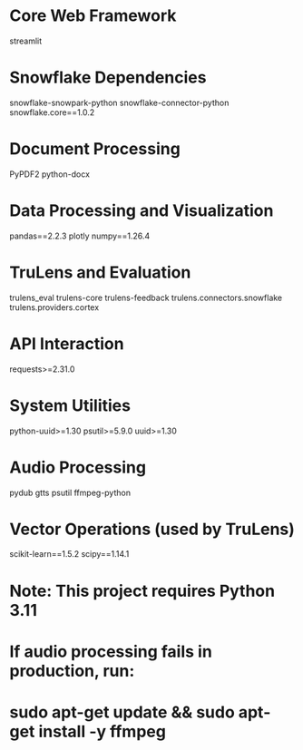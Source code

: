 # Core Web Framework
streamlit

# Snowflake Dependencies
snowflake-snowpark-python
snowflake-connector-python
snowflake.core==1.0.2

# Document Processing
PyPDF2
python-docx

# Data Processing and Visualization
pandas==2.2.3
plotly
numpy==1.26.4

# TruLens and Evaluation
trulens_eval
trulens-core
trulens-feedback
trulens.connectors.snowflake
trulens.providers.cortex

# API Interaction
requests>=2.31.0

# System Utilities
python-uuid>=1.30
psutil>=5.9.0
uuid>=1.30

# Audio Processing
pydub
gtts
psutil
ffmpeg-python


# Vector Operations (used by TruLens)
scikit-learn==1.5.2
scipy==1.14.1

# Note: This project requires Python 3.11

# If audio processing fails in production, run:
# sudo apt-get update && sudo apt-get install -y ffmpeg